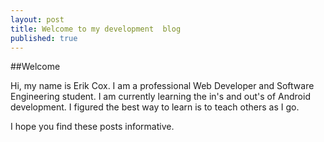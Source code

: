 ```yaml
---
layout: post
title: Welcome to my development  blog
published: true
---
```


##Welcome

Hi, my name is Erik Cox. I am a professional Web Developer and Software Engineering student. I am currently learning the in's and out's of Android development. I figured the best way to learn is to teach others as I go. 

I hope you find these posts informative.

